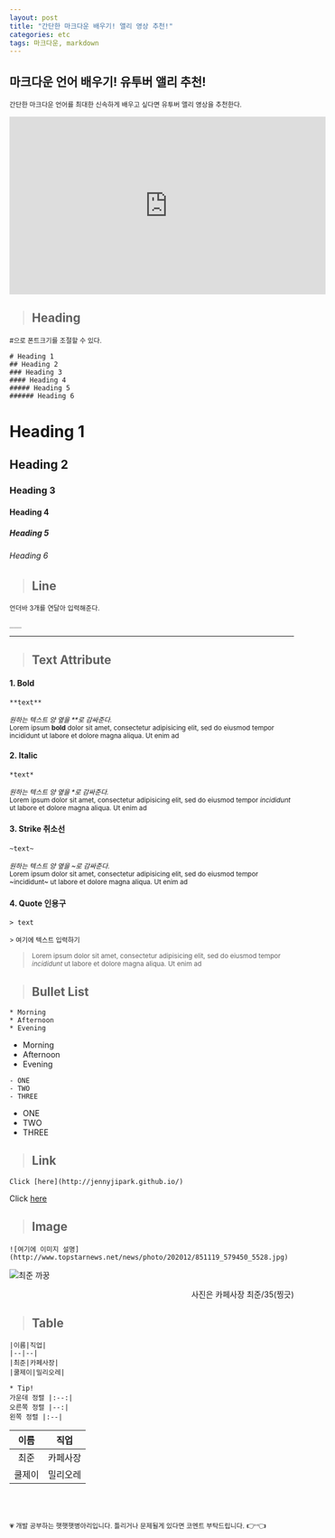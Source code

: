 ```yaml
---
layout: post
title: "간단한 마크다운 배우기! 앨리 영상 추천!"
categories: etc
tags: 마크다운, markdown
---
```


## 마크다운 언어 배우기! 유투버 앨리 추천!
<small>간단한 마크다운 언어를 최대한 신속하게 배우고 싶다면 유투버 앨리 영상을 추천한다.</small>


<iframe width="560" height="315" src="https://www.youtube.com/embed/kMEb_BzyUqk" frameborder="0" allow="accelerometer; autoplay; clipboard-write; encrypted-media; gyroscope; picture-in-picture" allowfullscreen></iframe>

> ## Heading

<small>#으로 폰트크기를 조절할 수 있다.</small>

```
# Heading 1
## Heading 2
### Heading 3
#### Heading 4
##### Heading 5
###### Heading 6
```
# Heading 1
## Heading 2
### Heading 3
#### Heading 4
##### Heading 5
###### Heading 6

> ## Line

<small>언더바 3개를 연달아 입력해준다.</small>

```
___
```

___

> ## Text Attribute

#### 1. Bold<br>

```
**text**
```
<small>*원하는 텍스트 양 옆을 \*\*로 감싸준다.*</small><br>
<small>Lorem ipsum **bold** dolor sit amet, consectetur adipisicing elit, sed do eiusmod tempor incididunt ut labore et dolore magna aliqua. Ut enim ad</small>

#### 2. Italic<br>

```
*text*
```
<small>*원하는 텍스트 양 옆을 \*로 감싸준다.*</small><br>
<small>Lorem ipsum dolor sit amet, consectetur adipisicing elit, sed do eiusmod tempor *incididunt* ut labore et dolore magna aliqua. Ut enim ad</small>

#### 3. Strike 취소선<br>

```
~text~
```
<small>*원하는 텍스트 양 옆을 ~로 감싸준다.*</small><br>
<small>Lorem ipsum dolor sit amet, consectetur adipisicing elit, sed do eiusmod tempor ~incididunt~ ut labore et dolore magna aliqua. Ut enim ad</small>

#### 4. Quote 인용구<br>

```
> text
```
<small>> 여기에 텍스트 입력하기</small><br>
> <small>Lorem ipsum dolor sit amet, consectetur adipisicing elit, sed do eiusmod tempor *incididunt* ut labore et dolore magna aliqua. Ut enim ad</small>


>## Bullet List

```
* Morning
* Afternoon
* Evening
```

* Morning
* Afternoon
* Evening

```
- ONE
- TWO
- THREE
```
- ONE
- TWO
- THREE

>## Link
```
Click [here](http://jennyjipark.github.io/)
```

Click [here](http://jennyjipark.github.io/)

>## Image

```
![여기에 이미지 설명](http://www.topstarnews.net/news/photo/202012/851119_579450_5528.jpg)
```
![최준 까꿍](http://www.topstarnews.net/news/photo/202012/851119_579450_5528.jpg)
<p align="right">사진은 카페사장 최준/35(찡긋)</p>


>## Table

```
|이름|직업|
|--|--|
|최준|카페사장|
|쿨제이|밀리오레|

* Tip!
가운데 정렬 |:--:|
오른쪽 정렬 |--:|
왼쪽 정렬 |:--|
```

|이름|직업|
|:------: |:-----:|
|최준|카페사장|
|쿨제이|밀리오레|


<br><br>
<div class="below">
<small>💗 개발 공부하는 햇햇햇병아리입니다. 틀리거나 문제될게 있다면 코멘트 부탁드립니다.</small>	👉👈
</div>

